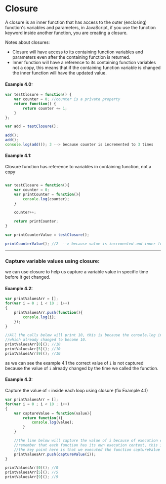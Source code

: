 # Closure
A closure is an inner function that has access to the outer (enclosing) function's variables and parameters, in JavaScript, if you use the function keyword inside another function, you are creating a closure.

Notes about closures:
* Closure will have access to its containing function variables and parameters even after the containing function is returned.
* Inner function will have a reference to its containing function variables not a copy, this means that if the containing function variable is changed the inner function will have the updated value.

#### Example 4.0:
```javascript
var testClosure = function() {
    var counter = 0; //counter is a private property
    return function() {
        return counter += 1;
    }
};

var add = testClosure();

add();
add();
console.log(add()); 3 --> because counter is incremented to 3 times
```

#### Example 4.1:

Closure function has reference to variables in containing function, not a copy

```javascript

var testClosure = function(){
    var counter = 0;
    var printCounter = function(){
        console.log(counter);
    }

    counter++;

    return printCounter;
}

var printCounterValue = testClosure();

printCounterValue(); //2  --> because value is incremented and inner function has reference to its containing function variables not copy

```

---


### Capture variable values using closure:

we can use closure to help us capture a variable value in specific time before it get changed.

#### Example 4.2:
```javascript
var printValuesArr = [];
for(var i = 0 ; i < 10 ; i++)
{
    printValuesArr.push(function(){
        console.log(i);
    });
}

//All the calls below will print 10, this is because the console.log inside each function is having a reference to i variables,
//which already changed to become 10.
printValuesArr[0](); //10
printValuesArr[5](); //10
printValuesArr[9](); //10
```

as we can see the example 4.1 the correct value of `i` is not captured because the value of `i` already changed by the time we called the function.

#### Example 4.3:
Capture the value of `i` inside each loop using closure (fix Example 4.1)

```javascript
var printValuesArr = [];
for(var i = 0 ; i < 10 ; i++)
{
    var captureValue = function(value){
        return function(){
            console.log(value);
        }
    }

    //the line below will capture the value of i because of execution context.
    //remember that each function has its own execution context, this is how closure is capturing the value of i.
    //the key point here is that we executed the function captureValue with specific i value, and it return a new function that is saving the parent function parameter value (i) correctly.
    printValuesArr.push(captureValue(i));
}

printValuesArr[0](); //0
printValuesArr[5](); //5
printValuesArr[9](); //9
```
